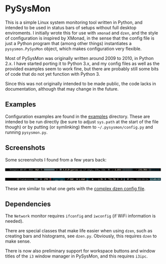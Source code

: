 # PySysMon

This is a simple Linux system monitoring tool written in Python, and intended to be used in status bars of setups without full desktop enviroments.
I initially wrote this for use with `xmonad` and `dzen`, and the style of configuration is inspired by XMonad, in the sense that the config file is just a Python program that (among other things) instantiates a `pysysmon.PySysMon` object, which makes configuration very flexible.

Most of PySysMon was originally written around 2009 to 2010, in Python 2.x.
I have started porting it to Python 3.x, and my config files as well as the provided examples seem to work fine, but there are probably still some bits of code that do not yet function with Python 3.

Since this was not originally intended to be made public, the code lacks in documentation, although that may change in the future.

## Examples

Configuration examples are found in the [examples](https://github.com/fberg/pysysmon/tree/master/examples) directory.
These are intended to be run directly (be sure to adjust `sys.path` at the start of the file though) or by putting (or symlinking) them to `~/.pysysmon/config.py` and running `pysysmon.py`.

## Screenshots

Some screenshots I found from a few years back:

![](https://raw.githubusercontent.com/fberg/pysysmon/master/screenshots/1.png)

![](https://raw.githubusercontent.com/fberg/pysysmon/master/screenshots/2.png)

These are similar to what one gets with the [complex dzen config file](https://github.com/fberg/pysysmon/tree/master/examples/dzen_complex.py).

## Dependencies
The `Network` monitor requires `ifconfig` and `iwconfig` (if WiFi information is needed).

There are special classes that make life easier when using `dzen`, such as creating bars and histograms, see `dzen.py`. Obviously, this requires `dzen` to make sense.

There is now also preliminary support for workspace buttons and window titles of the `i3` window manager in PySysMon, and this requires `i3ipc`.
